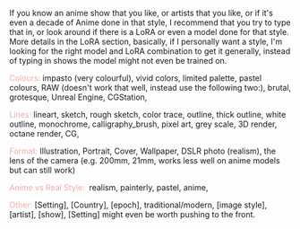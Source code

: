 If you know an anime show that you like, or artists that you like, or if it's even a decade of Anime done in that style, I recommend that you try to type that in, or look around if there is a LoRA or even a model done for that style. More details in the LoRA section, basically, if I personally want a style, I'm looking for the right model and LoRA combination to get it generally, instead of typing in shows the model might not even be trained on.

<font color=F1ACAB>Colours:</font>
impasto (very colourful), vivid colors, limited palette, pastel colours, RAW (doesn't work that well, instead use the following two:), brutal, grotesque, Unreal Engine, CGStation, 

<font color=F1ACAB>Lines:</font>
lineart, sketch, rough sketch, color trace, outline, thick outline, white outline, monochrome, calligraphy_brush, pixel art, grey scale, 3D render, octane render, CG, 

<font color=F1ACAB>Format:</font>
Illustration, Portrait, Cover, Wallpaper, DSLR photo (realism), the lens of the camera (e.g. 200mm, 21mm, works less well on anime models but can still work)

<font color=F1ACAB> Anime vs Real Style: </font>
realism, painterly, pastel, anime, 

<font color=F1ACAB>Other:</font>
\[Setting\], \[Country\], \[epoch\], traditional/modern, \[image style\], \[artist\], \[show\],
\[Setting\] might even be worth pushing to the front.
